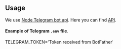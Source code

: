 ## Usage
We use <a href='https://github.com/yagop/node-telegram-bot-api'>Node Telegram bot api</a>.
Here you can find <a href='https://github.com/yagop/node-telegram-bot-api/blob/release/doc/api.md'>API</a>.

#### Example of Telegram `.env` file.
TELEGRAM_TOKEN='Token received from BotFather'

